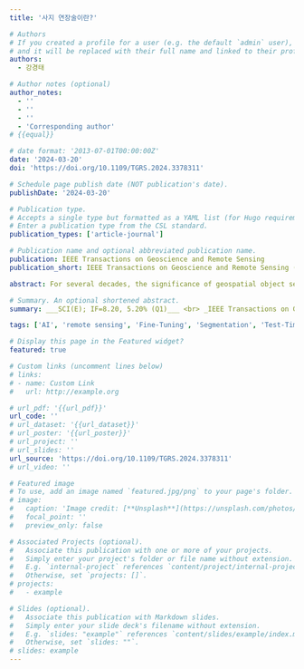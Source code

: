 ```yaml
---
title: '사지 연장술이란?'

# Authors
# If you created a profile for a user (e.g. the default `admin` user), write the username (folder name) here
# and it will be replaced with their full name and linked to their profile.
authors:
  - 강경태

# Author notes (optional)
author_notes:
  - ''
  - ''
  - ''
  - 'Corresponding author'
# {{equal}}

# date format: '2013-07-01T00:00:00Z'
date: '2024-03-20'
doi: 'https://doi.org/10.1109/TGRS.2024.3378311'

# Schedule page publish date (NOT publication's date).
publishDate: '2024-03-20'

# Publication type.
# Accepts a single type but formatted as a YAML list (for Hugo requirements).
# Enter a publication type from the CSL standard.
publication_types: ['article-journal']

# Publication name and optional abbreviated publication name.
publication: IEEE Transactions on Geoscience and Remote Sensing
publication_short: IEEE Transactions on Geoscience and Remote Sensing (TGRS)  [__SCI(E); IF=8.20, 5.20% (Q1)__]

abstract: For several decades, the significance of geospatial object segmentation in remote sensing (RS) images has been emphasized for both scientific and industrial purposes. Object segmentation plays a pivotal role in the analysis of urban and rural area expansion, as well as in advancing sustainable development within the realm of RS. Deep learning (DL)-based segmentation methodologies, overcoming the limitations of the conventional vision-based analysis, have yielded precise predictions by utilizing convolutional neural networks (CNNs). However, CNNs classify images at the pixel level and generate outputs based on probability distributions derived from the SoftMax function. This approach precludes the reflection of morphological properties, such as shape and object density, during predictions in RS imagery, leading to imprecise results. In addition, due to the intrinsic attributes of probability-based segmentation, fine-grained segmentation may not be achieved, leading to coarse predictions in the boundaries of geospatial objects. To address this issue, this article introduces a novel DL framework, the density-based guide network (DG-Net), which incorporates the density of segmentation targets into pixel-wise classification through a test-time adaptation learning methodology. DG-Net first discerns the density of segmentation targets in the input images, then fine-tunes the baseline network to reflect this density, thereby generating precise segmentation outputs. The effectiveness of DG-Net is demonstrated through various multitarget segmentation benchmarks in RS imagery. Experimental results demonstrate the superior performance of the DG-Net in object segmentation when compared to state-of-the-art (SotA) models across numerous aerial image and satellite image datasets.

# Summary. An optional shortened abstract.
summary: ___SCI(E); IF=8.20, 5.20% (Q1)___ <br> _IEEE Transactions on Geoscience and Remote Sensing (TGRS, 2024, Vol. 62)_

tags: ['AI', 'remote sensing', 'Fine-Tuning', 'Segmentation', 'Test-Time Adaptation', 'Q1']

# Display this page in the Featured widget?
featured: true

# Custom links (uncomment lines below)
# links:
# - name: Custom Link
#   url: http://example.org

# url_pdf: '{{url_pdf}}'
url_code: ''
# url_dataset: '{{url_dataset}}'
# url_poster: '{{url_poster}}'
# url_project: ''
# url_slides: ''
url_source: 'https://doi.org/10.1109/TGRS.2024.3378311'
# url_video: ''

# Featured image
# To use, add an image named `featured.jpg/png` to your page's folder.
# image:
#   caption: 'Image credit: [**Unsplash**](https://unsplash.com/photos/pLCdAaMFLTE)'
#   focal_point: ''
#   preview_only: false

# Associated Projects (optional).
#   Associate this publication with one or more of your projects.
#   Simply enter your project's folder or file name without extension.
#   E.g. `internal-project` references `content/project/internal-project/index.md`.
#   Otherwise, set `projects: []`.
# projects:
#   - example

# Slides (optional).
#   Associate this publication with Markdown slides.
#   Simply enter your slide deck's filename without extension.
#   E.g. `slides: "example"` references `content/slides/example/index.md`.
#   Otherwise, set `slides: ""`.
# slides: example
---
```

